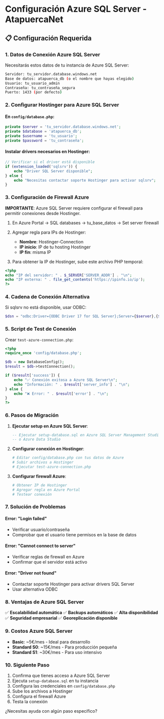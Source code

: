 # Configuración Azure SQL Server - AtapuercaNet

## 📋 Configuración Requerida

### 1. Datos de Conexión Azure SQL Server
Necesitarás estos datos de tu instancia de Azure SQL Server:

```bash
Servidor: tu_servidor.database.windows.net
Base de datos: atapuerca_db (o el nombre que hayas elegido)
Usuario: tu_usuario_admin
Contraseña: tu_contraseña_segura
Puerto: 1433 (por defecto)
```

### 2. Configurar Hostinger para Azure SQL Server

#### En `config/database.php`:
```php
private $server = 'tu_servidor.database.windows.net';
private $database = 'atapuerca_db';
private $username = 'tu_usuario';
private $password = 'tu_contraseña';
```

#### Instalar drivers necesarios en Hostinger:
```php
// Verificar si el driver está disponible
if (extension_loaded('sqlsrv')) {
    echo "Driver SQL Server disponible";
} else {
    echo "Necesitas contactar soporte Hostinger para activar sqlsrv";
}
```

### 3. Configuración de Firewall Azure

**IMPORTANTE**: Azure SQL Server requiere configurar el firewall para permitir conexiones desde Hostinger.

1. En Azure Portal → SQL databases → tu_base_datos → Set server firewall
2. Agregar regla para IPs de Hostinger:
   - **Nombre**: Hostinger-Connection
   - **IP inicio**: IP de tu hosting Hostinger
   - **IP fin**: misma IP

3. Para obtener la IP de Hostinger, sube este archivo PHP temporal:
```php
<?php
echo "IP del servidor: " . $_SERVER['SERVER_ADDR'] . "\n";
echo "IP externa: " . file_get_contents('https://ipinfo.io/ip');
?>
```

### 4. Cadena de Conexión Alternativa

Si sqlsrv no está disponible, usar ODBC:
```php
$dsn = "odbc:Driver={ODBC Driver 17 for SQL Server};Server={$server},{$port};Database={$database}";
```

### 5. Script de Test de Conexión

Crear `test-azure-connection.php`:
```php
<?php
require_once 'config/database.php';

$db = new DatabaseConfig();
$result = $db->testConnection();

if ($result['success']) {
    echo "✅ Conexión exitosa a Azure SQL Server\n";
    echo "Información: " . $result['server_info'] . "\n";
} else {
    echo "❌ Error: " . $result['error'] . "\n";
}
?>
```

### 6. Pasos de Migración

1. **Ejecutar setup en Azure SQL Server**:
   ```sql
   -- Ejecutar setup-database.sql en Azure SQL Server Management Studio
   -- o Azure Data Studio
   ```

2. **Configurar conexión en Hostinger**:
   ```bash
   # Editar config/database.php con tus datos de Azure
   # Subir archivos a Hostinger
   # Ejecutar test-azure-connection.php
   ```

3. **Configurar firewall Azure**:
   ```bash
   # Obtener IP de Hostinger
   # Agregar regla en Azure Portal
   # Testear conexión
   ```

### 7. Solución de Problemas

#### Error: "Login failed"
- Verificar usuario/contraseña
- Comprobar que el usuario tiene permisos en la base de datos

#### Error: "Cannot connect to server"
- Verificar reglas de firewall en Azure
- Confirmar que el servidor está activo

#### Error: "Driver not found"
- Contactar soporte Hostinger para activar drivers SQL Server
- Usar alternativa ODBC

### 8. Ventajas de Azure SQL Server

✅ **Escalabilidad automática**
✅ **Backups automáticos**
✅ **Alta disponibilidad**
✅ **Seguridad empresarial**
✅ **Georeplicación disponible**

### 9. Costos Azure SQL Server

- **Basic**: ~5€/mes - Ideal para desarrollo
- **Standard S0**: ~15€/mes - Para producción pequeña
- **Standard S1**: ~30€/mes - Para uso intensivo

### 10. Siguiente Paso

1. Confirma que tienes acceso a Azure SQL Server
2. Ejecuta `setup-database.sql` en tu instancia
3. Configura las credenciales en `config/database.php`
4. Sube los archivos a Hostinger
5. Configura el firewall Azure
6. Testa la conexión

¿Necesitas ayuda con algún paso específico?
